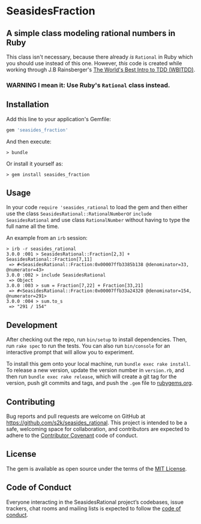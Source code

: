 # SeasidesFraction

##  A simple class modeling rational numbers in Ruby

This class isn't necessary, because there already *is* `Rational` in Ruby which you should use instead of this one.
However, _this_ code is created while working through J.B Rainsberger's [The World's Best Intro to TDD (WBITDD)](http://www.jbrains.ca/training/the-worlds-best-introduction-to-test-driven-development/).


### **WARNING** I mean it: Use Ruby's `Rational` class instead.

## Installation

Add this line to your application's Gemfile:

```ruby
gem 'seasides_fraction'
```

And then execute:

```
> bundle
```

Or install it yourself as:

```
> gem install seasides_fraction
```

## Usage

In your code `require 'seasides_rational` to load the gem and then either use the class  `SeasidesRational::RationalNumber`or `include  SeasidesRational` and use class `RationalNumber` without having to type the full name all the time.

An example from an `irb` session:

```
> irb -r seasides_rational
3.0.0 :001 > SeasidesRational::Fraction[2,3] + SeasidesRational::Fraction[7,11]
 => #<SeasidesRational::Fraction:0x00007ffb3385b138 @denominator=33, @numerator=43>
3.0.0 :002 > include SeasidesRational
 => Object
3.0.0 :003 > sum = Fraction[7,22] + Fraction[33,21]
 => #<SeasidesRational::Fraction:0x00007ffb33a24320 @denominator=154, @numerator=291>
3.0.0 :004 > sum.to_s
 => "291 / 154"
 ```

## Development

After checking out the repo, run `bin/setup` to install dependencies. Then, run `rake spec` to run the tests. You can also run `bin/console` for an interactive prompt that will allow you to experiment.

To install this gem onto your local machine, run `bundle exec rake install`. To release a new version, update the version number in `version.rb`, and then run `bundle exec rake release`, which will create a git tag for the version, push git commits and tags, and push the `.gem` file to [rubygems.org](https://rubygems.org).

## Contributing

Bug reports and pull requests are welcome on GitHub at https://github.com/s2k/seasides_rational. This project is intended to be a safe, welcoming space for collaboration, and contributors are expected to adhere to the [Contributor Covenant](http://contributor-covenant.org) code of conduct.

## License

The gem is available as open source under the terms of the [MIT License](https://opensource.org/licenses/MIT).

## Code of Conduct

Everyone interacting in the SeasidesRational project’s codebases, issue trackers, chat rooms and mailing lists is expected to follow the [code of conduct](https://github.com/s2k/seasides_rational/blob/master/CODE_OF_CONDUCT.md).
